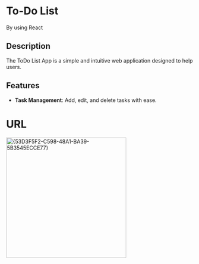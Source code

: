 # To-Do List 
By using React

## **Description**
The ToDo List App is a simple and intuitive web application designed to help users.
## **Features**
- **Task Management**: Add, edit, and delete tasks with ease.
# URL
<img width="323" alt="{53D3F5F2-C598-48A1-BA39-5B3545ECCE77}" src="https://github.com/user-attachments/assets/25c752eb-484f-411b-b9ac-d390460a6b51" />
